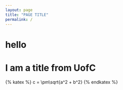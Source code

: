 ```yaml
---
layout: page
title: "PAGE TITLE"
permalink: /
---
```


# hello 
# I am a title from UofC 

{% katex %}
c = \pm\sqrt{a^2 + b^2}
{% endkatex %}
